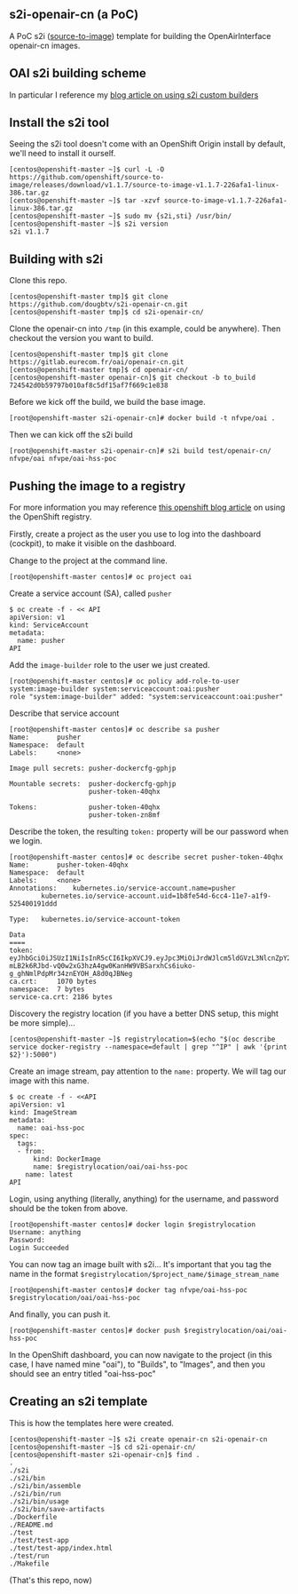 ## s2i-openair-cn (a PoC)

A PoC s2i ([source-to-image](https://github.com/openshift/source-to-image)) template for building the OpenAirInterface openair-cn images.

## OAI s2i building scheme

In particular I reference my [blog article on using s2i custom builders](http://dougbtv.com/nfvpe/2016/12/09/openshift-s2i-custom-builder/)

## Install the s2i tool

Seeing the s2i tool doesn't come with an OpenShift Origin install by default, we'll need to install it ourself.

```
[centos@openshift-master ~]$ curl -L -O https://github.com/openshift/source-to-image/releases/download/v1.1.7/source-to-image-v1.1.7-226afa1-linux-386.tar.gz
[centos@openshift-master ~]$ tar -xzvf source-to-image-v1.1.7-226afa1-linux-386.tar.gz 
[centos@openshift-master ~]$ sudo mv {s2i,sti} /usr/bin/
[centos@openshift-master ~]$ s2i version
s2i v1.1.7
```

## Building with s2i

Clone this repo.

```
[centos@openshift-master tmp]$ git clone https://github.com/dougbtv/s2i-openair-cn.git
[centos@openshift-master tmp]$ cd s2i-openair-cn/
```

Clone the openair-cn into `/tmp` (in this example, could be anywhere). Then checkout the version you want to build.

```
[centos@openshift-master tmp]$ git clone https://gitlab.eurecom.fr/oai/openair-cn.git
[centos@openshift-master tmp]$ cd openair-cn/
[centos@openshift-master openair-cn]$ git checkout -b to_build 724542d0b59797b010af8c5df15af7f669c1e838
```

Before we kick off the build, we build the base image.

```
[root@openshift-master s2i-openair-cn]# docker build -t nfvpe/oai .
```

Then we can kick off the s2i build

```
[root@openshift-master s2i-openair-cn]# s2i build test/openair-cn/ nfvpe/oai nfvpe/oai-hss-poc
```

## Pushing the image to a registry

For more information you may reference [this openshift blog article](https://blog.openshift.com/remotely-push-pull-container-images-openshift/) on using the OpenShift registry.

Firstly, create a project as the user you use to log into the dashboard (cockpit), to make it visible on the dashboard.

Change to the project at the command line.

```
[root@openshift-master centos]# oc project oai
```

Create a service account (SA), called `pusher`

```
$ oc create -f - << API
apiVersion: v1
kind: ServiceAccount
metadata:
  name: pusher
API
```

Add the `image-builder` role to the user we just created.

```
[root@openshift-master centos]# oc policy add-role-to-user system:image-builder system:serviceaccount:oai:pusher
role "system:image-builder" added: "system:serviceaccount:oai:pusher"
```

Describe that service account

```
[root@openshift-master centos]# oc describe sa pusher
Name:       pusher
Namespace:  default
Labels:     <none>

Image pull secrets: pusher-dockercfg-gphjp

Mountable secrets:  pusher-dockercfg-gphjp
                    pusher-token-40qhx

Tokens:             pusher-token-40qhx
                    pusher-token-zn8mf
```

Describe the token, the resulting `token:` property will be our password when we login.

```
[root@openshift-master centos]# oc describe secret pusher-token-40qhx
Name:       pusher-token-40qhx
Namespace:  default
Labels:     <none>
Annotations:    kubernetes.io/service-account.name=pusher
        kubernetes.io/service-account.uid=1b8fe54d-6cc4-11e7-a1f9-525400191ddd

Type:   kubernetes.io/service-account-token

Data
====
token:      eyJhbGciOiJSUzI1NiIsInR5cCI6IkpXVCJ9.eyJpc3MiOiJrdWJlcm5ldGVzL3NlcnZpY2VhY2NvdW50Iiwia3ViZXJuZXRlcy5pby9zZXJ2aWNlYWNjb3VudC9uYW1lc3BhY2UiOiJkZWZhdWx0Iiwia3ViZXJuZXRlcy5pby9zZXJ2aWNlYWNjb3VudC9zZWNyZXQubmFtZSI6InB1c2hlci10b2tlbi00MHFoeCIsImt1YmVybmV0ZXMuaW8vc2VydmljZWFjY291bnQvc2VydmljZS1hY2NvdW50Lm5hbWUiOiJwdXNoZXIiLCJrdWJlcm5ldGVzLmlvL3NlcnZpY2VhY2NvdW50L3NlcnZpY2UtYWNjb3VudC51aWQiOiIxYjhmZTU0ZC02Y2M0LTExZTctYTFmOS01MjU0MDAxOTFkZGQiLCJzdWIiOiJzeXN0ZW06c2VydmljZWFjY291bnQ6ZGVmYXVsdDpwdXNoZXIifQ.BLARfQ9Amw7KuOUmdxBz2yjqmaP4AGmXfkow9r71VdXWbz96T6gkD4ezQLQZWFim3_vhBoCt9IeFuyy0rX9s3NoEWoKtoZHF5LqnY0kbuHiROyeoyidg2WNZqjunKND16jYVRtVcgu4f7PX4cnG16mZV0KAl7dmNmH9WLDghXYRjIiOhAOxX9yeXzFjTTMIYZBYjIitTPY1Tf8HpaECAsWloiLOiRTTW6FEXf_qCeDBdqLD_J4r1lmjDXwLvtFV7Ze6t604-mLB2k6RJbd-vQ0w2xG3hzA4gw0KanHW9VBSarxhCs6iuko-g_ghNmlPdpMr34znEYOH_A8d0qJBNeg
ca.crt:     1070 bytes
namespace:  7 bytes
service-ca.crt: 2186 bytes
```

Discovery the registry location (if you have a better DNS setup, this might be more simple)...

```
[centos@openshift-master ~]$ registrylocation=$(echo "$(oc describe service docker-registry --namespace=default | grep "^IP" | awk '{print $2}'):5000")
```

Create an image stream, pay attention to the `name:` property. We will tag our image with this name.

```
$ oc create -f - <<API
apiVersion: v1
kind: ImageStream
metadata:
  name: oai-hss-poc
spec:
  tags:
  - from:
      kind: DockerImage
      name: $registrylocation/oai/oai-hss-poc
    name: latest
API
```

Login, using anything (literally, anything) for the username, and password should be the token from above.

```
[root@openshift-master centos]# docker login $registrylocation
Username: anything
Password: 
Login Succeeded
```

You can now tag an image built with s2i... It's important that you tag the name in the format `$registrylocation/$project_name/$image_stream_name` 

```
[root@openshift-master centos]# docker tag nfvpe/oai-hss-poc $registrylocation/oai/oai-hss-poc
```

And finally, you can push it.

```
[root@openshift-master centos]# docker push $registrylocation/oai/oai-hss-poc
```

In the OpenShift dashboard, you can now navigate to the project (in this case, I have named mine "oai"), to "Builds", to "Images", and then you should see an entry titled "oai-hss-poc"

## Creating an s2i template

This is how the templates here were created.

```
[centos@openshift-master ~]$ s2i create openair-cn s2i-openair-cn
[centos@openshift-master ~]$ cd s2i-openair-cn/
[centos@openshift-master s2i-openair-cn]$ find .
.
./s2i
./s2i/bin
./s2i/bin/assemble
./s2i/bin/run
./s2i/bin/usage
./s2i/bin/save-artifacts
./Dockerfile
./README.md
./test
./test/test-app
./test/test-app/index.html
./test/run
./Makefile
```

(That's this repo, now)
